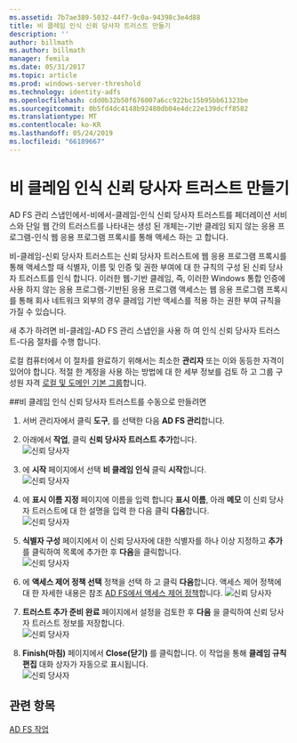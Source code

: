 ```yaml
---
ms.assetid: 7b7ae389-5032-44f7-9c0a-94398c3e4d88
title: 비 클레임 인식 신뢰 당사자 트러스트 만들기
description: ''
author: billmath
ms.author: billmath
manager: femila
ms.date: 05/31/2017
ms.topic: article
ms.prod: windows-server-threshold
ms.technology: identity-adfs
ms.openlocfilehash: cdd0b32b50f676007a6cc922bc15b95bb61323be
ms.sourcegitcommit: 0b5fd4dc4148b92480db04e4dc22e139dcff8582
ms.translationtype: MT
ms.contentlocale: ko-KR
ms.lasthandoff: 05/24/2019
ms.locfileid: "66189667"
---
```

# <a name="create-a-non-claims-aware-relying-party-trust"></a>비 클레임 인식 신뢰 당사자 트러스트 만들기


AD FS 관리 스냅인에서\-비에서\-클레임\-인식 신뢰 당사자 트러스트를 페더레이션 서비스와 단일 웹 간의 트러스트를 나타내는 생성 된 개체는\-기반 클레임 되지 않는 응용 프로그램\-인식 웹 응용 프로그램 프록시를 통해 액세스 하는 고 합니다.  
  
비\-클레임\-신뢰 당사자 트러스트는 신뢰 당사자 트러스트에 웹 응용 프로그램 프록시를 통해 액세스할 때 식별자, 이름 및 인증 및 권한 부여에 대 한 규칙의 구성 된 신뢰 당사자 트러스트를 인식 합니다. 이러한 웹\-기반 클레임, 즉, 이러한 Windows 통합 인증에 사용 하지 않는 응용 프로그램\-기반된 응용 프로그램 액세스는 웹 응용 프로그램 프록시를 통해 회사 네트워크 외부의 경우 클레임 기반 액세스를 적용 하는 권한 부여 규칙을 가질 수 있습니다.  
  
새 추가 하려면 비\-클레임\-AD FS 관리 스냅인을 사용 하 여 인식 신뢰 당사자 트러스트\-다음 절차를 수행 합니다.  
  
로컬 컴퓨터에서 이 절차를 완료하기 위해서는 최소한 **관리자** 또는 이와 동등한 자격이 있어야 합니다.  적절 한 계정을 사용 하는 방법에 대 한 세부 정보를 검토 하 고 그룹 구성원 자격 [로컬 및 도메인 기본 그룹](https://go.microsoft.com/fwlink/?LinkId=83477)합니다.   
  
##<a name="to-create-a-non-claims-aware-relying-party-trust-manually"></a>비 클레임 인식 신뢰 당사자 트러스트를 수동으로 만들려면 
1. 서버 관리자에서 클릭 **도구**, 를 선택한 다음 **AD FS 관리**합니다.  
  
2.  아래에서 **작업**, 클릭 **신뢰 당사자 트러스트 추가**합니다.  
![신뢰 당사자](media/Create-a-Relying-Party-Trust/addtrust1.PNG)   

3.  에 **시작** 페이지에서 선택 **비 클레임 인식** 클릭 **시작**합니다.  
![신뢰 당사자](media/Create-a-Non-Claims-Aware-Relying-Party-Trust/addnon1.PNG) 
  
4.  에 **표시 이름 지정** 페이지에 이름을 입력 합니다 **표시 이름**, 아래 **메모** 이 신뢰 당사자 트러스트에 대 한 설명을 입력 한 다음 클릭 **다음**합니다.  
![신뢰 당사자](media/Create-a-Non-Claims-Aware-Relying-Party-Trust/addnon2.PNG)

5. **식별자 구성** 페이지에서 이 신뢰 당사자에 대한 식별자를 하나 이상 지정하고 **추가**를 클릭하여 목록에 추가한 후 **다음**을 클릭합니다.  
![신뢰 당사자](media/Create-a-Non-Claims-Aware-Relying-Party-Trust/addnon3.PNG)

6.  에 **액세스 제어 정책 선택** 정책을 선택 하 고 클릭 **다음**합니다.  액세스 제어 정책에 대 한 자세한 내용은 참조 [AD FS에서 액세스 제어 정책](Access-Control-Policies-in-AD-FS.md)합니다. 
![신뢰 당사자](media/Create-a-Non-Claims-Aware-Relying-Party-Trust/addnon4.PNG)

7. **트러스트 추가 준비 완료** 페이지에서 설정을 검토한 후 **다음** 을 클릭하여 신뢰 당사자 트러스트 정보를 저장합니다.  
   ![신뢰 당사자](media/Create-a-Non-Claims-Aware-Relying-Party-Trust/addnon5.PNG) 

8. **Finish(마침)** 페이지에서 **Close(닫기)** 를 클릭합니다. 이 작업을 통해 **클레임 규칙 편집** 대화 상자가 자동으로 표시됩니다.  
![신뢰 당사자](media/Create-a-Non-Claims-Aware-Relying-Party-Trust/addnon6.PNG)  
  
## <a name="see-also"></a>관련 항목  
[AD FS 작업](../../ad-fs/AD-FS-2016-Operations.md) 
